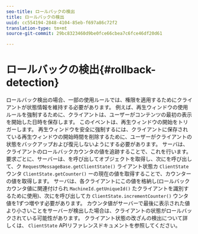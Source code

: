 ```yaml
---
seo-title: ロールバックの検出
title: ロールバックの検出
uuid: cc554194-2848-4104-85eb-f697a86c72f2
translation-type: tm+mt
source-git-commit: 29bc8323460d9be0fce66cbea7c6fce46df20d61

---
```



# ロールバックの検出{#rollback-detection}

ロールバック検出の場合、一部の使用ルールでは、権限を適用するためにクライアントが状態情報を維持する必要があります。 例えば、再生ウィンドウの使用ルールを強制するために、クライアントは、ユーザーがコンテンツの最初の表示を開始した日時を保存します。 このイベントは、再生ウィンドウの開始をトリガーします。 再生ウィンドウを安全に強制するには、クライアントに保存されている再生ウィンドウの開始時間を削除するために、ユーザーがクライアントの状態をバックアップおよび復元しないようにする必要があります。 サーバは、クライアントのロールバックカウンタの値を追跡することで、これを行います。 要求ごとに、サーバーは、を呼び出してオブジェクトを取得し、次にを呼び出して、ク `RequestMessageBase.getClientState()` ライアント状態カ `ClientState` ウンタ `ClientState.getCounter()` ーの現在の値を取得することで、カウンターの値を取得します。 サーバは、各クライアントにこの値を格納し(ロールバックカウンタ値に関連付けられ `MachineId.getUniqueId()` たクライアントを識別するために使用)、次にを呼び出してカ `ClientState.incrementCounter()` ウンタ値を1ずつ増やす必要があります。 カウンタ値がサーバーで最後に表示された値より小さいことをサーバーが検出した場合は、クライアントの状態がロールバックされている可能性があります。 クライアント状態の改ざんの検出について詳しくは、 `ClientState` APIリファレンスドキュメントを参照してください。
